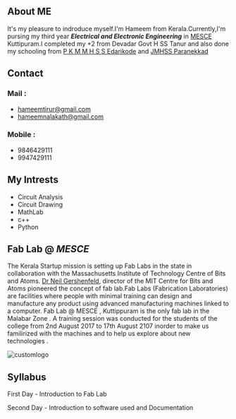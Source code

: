 
## About ME
It's my pleasure to indroduce myself.I'm Hameem from Kerala.Currently,I'm pursing my third year _**Electrical and Electronic Engineering**_ in [MESCE](http://www.mesce.ac.in/) Kuttipuram.I completed my +2 from Devadar Govt H SS Tanur and also done my schooling from [P K M M H S S Edarikode](http://pkmmhss.in/) and [JMHSS Paranekkad](http://www.icbse.com/schools/j-m-h-s-s-parannakkad/32051000633) 

## Contact

### Mail :
- hameemtirur@gmail.com
- hameemnalakath@gmail.com

### Mobile :
- 9846429111
- 9947429111

## My Intrests

- Circuit Analysis
- Circuit Drawing
- MathLab
- c++
- Python

## Fab Lab @ _MESCE_
The Kerala Startup mission is setting up Fab Labs in the state in collaboration with the Massachusetts Institute of Technology Centre of Bits and Atoms. [Dr Neil Gershenfeld](https://en.wikipedia.org/wiki/Neil_Gershenfeld), director of the MIT Centre for Bits and Atoms pioneered the concept of fab lab.Fab Labs (Fabrication Laboratories) are facilities where people with minimal training can design and manufacture any product using advanced manufacturing machines linked to a computer. Fab Lab @ MESCE , Kuttippuram is the only fab lab in the Malabar Zone . A training session was conducted for the students of the college from 2nd August 2017 to 17th August 2107 inorder to make us familirized with the machines and to help us explore about new technologies .

![customlogo](https://user-images.githubusercontent.com/35534502/35053063-0a0097c8-fba1-11e7-87df-2c9777bb46b9.jpg)

## Syllabus

First Day - Introduction to Fab Lab

Second Day - Introduction to software used and Documentation
